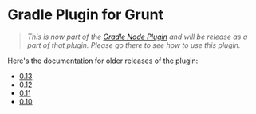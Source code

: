 Gradle Plugin for Grunt
=======================

> *This is now part of the [Gradle Node Plugin](https://github.com/srs/gradle-node-plugin)
and will be release as a part of that plugin. Please go there to see how to use this plugin.*

Here's the documentation for older releases of the plugin:

* [0.13](https://github.com/srs/gradle-grunt-plugin/blob/v0.13/README.md)
* [0.12](https://github.com/srs/gradle-grunt-plugin/blob/v0.12/README.md)
* [0.11](https://github.com/srs/gradle-grunt-plugin/blob/v0.11/README.md)
* [0.10](https://github.com/srs/gradle-grunt-plugin/blob/v0.10/README.md)
